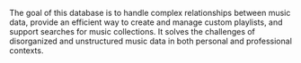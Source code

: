 The goal of this database is to handle complex relationships between music data, provide an efficient way to create and manage custom playlists, and support searches for music collections. It solves the challenges of disorganized and unstructured music data in both personal and professional contexts.
